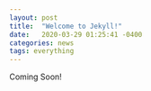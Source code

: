 ```yaml
---
layout: post
title:  "Welcome to Jekyll!"
date:   2020-03-29 01:25:41 -0400
categories: news
tags: everything
---
```

Coming Soon!
